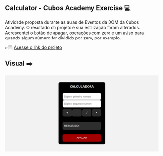 ## Calculator - Cubos Academy Exercise 💻

Atividade proposta durante as aulas de Eventos da DOM da Cubos Academy. O resultado do projeto e sua estilização foram alterados. Acrescentei o botão de apagar, operações com zero e um aviso para quando algum número for dividido por zero, por exemplo.

👉🏼 <a href="https://mi-santana.github.io/calculator-exercise/">Acesse o link do projeto</a>

## Visual ✒️

![alt text](assets/calculator-img.png)
